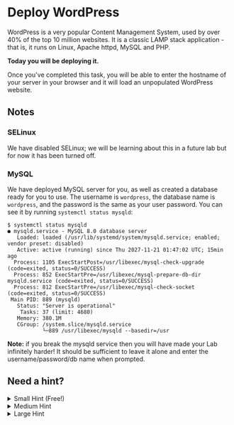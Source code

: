 # Deploy WordPress

WordPress is a very popular Content Management System, used by over 40% of the top 10 million websites. It is a classic LAMP stack application - that is, it runs on Linux, Apache httpd, MySQL and PHP.

**Today you will be deploying it.**

Once you've completed this task, you will be able to enter the hostname of your server in your browser and it will load an unpopulated WordPress website.

## Notes

### SELinux

We have disabled SELinux; we will be learning about this in a future lab but for now it has been turned off.

### MySQL

We have deployed MySQL server for you, as well as created a database ready for you to use. The username is `wordpress`, the database name is `wordpress`, and the password is the same as your user password. You can see it by running `systemctl status mysqld`:

```
$ systemctl status mysqld
● mysqld.service - MySQL 8.0 database server
   Loaded: loaded (/usr/lib/systemd/system/mysqld.service; enabled; vendor preset: disabled)
   Active: active (running) since Thu 2027-11-21 01:47:02 UTC; 15min ago
  Process: 1105 ExecStartPost=/usr/libexec/mysql-check-upgrade (code=exited, status=0/SUCCESS)
  Process: 852 ExecStartPre=/usr/libexec/mysql-prepare-db-dir mysqld.service (code=exited, status=0/SUCCESS)
  Process: 812 ExecStartPre=/usr/libexec/mysql-check-socket (code=exited, status=0/SUCCESS)
 Main PID: 889 (mysqld)
   Status: "Server is operational"
    Tasks: 37 (limit: 4680)
   Memory: 380.1M
   CGroup: /system.slice/mysqld.service
           └─889 /usr/libexec/mysqld --basedir=/usr
```

**Note:** if you break the mysqld service then you will have made your Lab infinitely harder! It should be sufficient to leave it alone and enter the username/password/db name when prompted.

## Need a hint?

<details>
<summary>Small Hint (Free!)</summary>
<br>
You want to install WordPress on CentOS 8. WordPress wants a LAMP stack. CentOS 8 Linux is already installed, and a MySQL server is already running. What else do you need to have a full LAMP stack installed and running?
</details>

<details>
<summary>Medium Hint</summary>
<br>
After you've installed a full LAMP stack, you need to get the four components to be able to talk to each other. Apache httpd needs to be able to access PHP, and PHP needs to be able to interact with MySQL.
</details>

<details>
<summary>Large Hint</summary>
<br>
If you try to serve WordPress using Apache httpd without the correct PHP modules installed, you will see a critical error message in your web browser window. You may be able to find a list of these that applies to CentOS 8, as well as instructions on how to install them. Ensure that the solution you find applies to CentOS 8 and the version of WordPress you downloaded.
</details>
